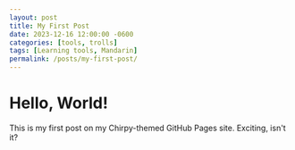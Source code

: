 ```yaml
---
layout: post
title: My First Post
date: 2023-12-16 12:00:00 -0600
categories: [tools, trolls]
tags: [Learning tools, Mandarin]
permalink: /posts/my-first-post/
---
```


# Hello, World!

This is my first post on my Chirpy-themed GitHub Pages site. Exciting, isn't it?

